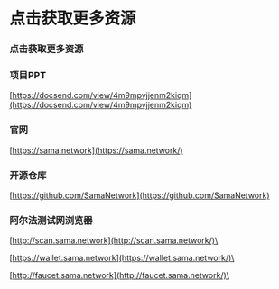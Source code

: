 # 点击获取更多资源

### 点击获取更多资源

### 项目PPT <a href="#xiang-mu-ppt" id="xiang-mu-ppt"></a>

[https://docsend.com/view/4m9mpvjjenm2kiqm](https://docsend.com/view/4m9mpvjjenm2kiqm)

### 官网 <a href="#guan-wang" id="guan-wang"></a>

[https://sama.network](https://sama.network/)

### 开源仓库 <a href="#kai-yuan-cang-ku" id="kai-yuan-cang-ku"></a>

[https://github.com/SamaNetwork](https://github.com/SamaNetwork)

### 阿尔法测试网浏览器 <a href="#a-er-fa-ce-shi-wang-liu-lan-qi" id="a-er-fa-ce-shi-wang-liu-lan-qi"></a>

[http://scan.sama.network](http://scan.sama.network/)\


[https://wallet.sama.network](https://wallet.sama.network/)\


[http://faucet.sama.network](http://faucet.sama.network/)\
